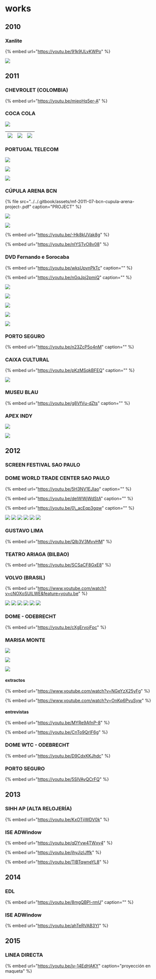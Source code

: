 # works

## 2010

### Xanlite

{% embed url="https://youtu.be/91k9ULvKWPo" %}

![](../../.gitbook/assets/mf-2010-06-fr-xanlite.jpg)

## 2011

### CHEVROLET \(COLOMBIA\)

{% embed url="https://youtu.be/mieoHq5er-A" %}



### COCA COLA

![](../../.gitbook/assets/mf-2011-xx-br-cocacola-chevrolet-hall-02.jpeg)

| ![](../../.gitbook/assets/mf-2011-xx-br-cocacola-chevrolet-hall-01.jpeg) | ![](../../.gitbook/assets/mf-2011-xx-br-cocacola-chevrolet-hall-04.jpeg) | ![](../../.gitbook/assets/mf-2011-xx-br-cocacola-chevrolet-hall-03.jpeg) |
| :--- | :--- | :--- |




### PORTUGAL TELECOM

![](../../.gitbook/assets/mf-2010-11-br-portugal-telecom-premio-literatura-02.jpg)

![](../../.gitbook/assets/mf-2010-11-br-portugal-telecom-premio-literatura-03.jpeg)

![](../../.gitbook/assets/mf-2010-11-br-portugal-telecom-premio-literatura-01.jpeg)

### CÚPULA ARENA BCN

{% file src="../../.gitbook/assets/mf-2011-07-bcn-cupula-arena-project-.pdf" caption="PROJECT" %}

![](../../.gitbook/assets/mf-2011-07-bcn-cupula-arena-1-.jpg)

![](../../.gitbook/assets/mf-2011-07-bcn-cupula-arena-5-.jpg)

{% embed url="https://youtu.be/-Hk8kUVak8g" %}

{% embed url="https://youtu.be/nIYSTvO8v08" %}

### DVD Fernando e Sorocaba

{% embed url="https://youtu.be/wksUpvnPkTc" caption="" %}

{% embed url="https://youtu.be/nGqJpj2pmiQ" caption="" %}

![](../../.gitbook/assets/mf-2011-10-br-dvd-fernando-e-sorocaba-01.jpeg)

![](../../.gitbook/assets/mf-2011-10-br-dvd-fernando-e-sorocaba-02.jpg)

![](../../.gitbook/assets/mf-2011-10-br-dvd-fernando-e-sorocaba-3-.jpg)

![](../../.gitbook/assets/mf-2011-10-br-dvd-fernando-e-sorocaba-4-.jpg)

![](../../.gitbook/assets/mf-2011-10-br-dvd-fernando-e-sorocaba-5-.jpg)

### PORTO SEGURO

{% embed url="https://youtu.be/n23ZcP5o4nM" caption="" %}

### CAIXA CULTURAL

{% embed url="https://youtu.be/pKzMSqkBFEQ" caption="" %}

![](../../.gitbook/assets/mf-2011-12-br-caixa-cultural-mapping-01.jpeg)

### MUSEU BLAU

{% embed url="https://youtu.be/g8VfVu-dZts" caption="" %}

### APEX INDY

![](../../.gitbook/assets/mf-2011-12-apex-findy-2-.jpg)

![](../../.gitbook/assets/mf-2011-12-apex-findy-1-.jpg)

## 2012

### SCREEN FESTIVAL SAO PAULO 



### DOME WORLD TRADE CENTER SAO PAULO

{% embed url="https://youtu.be/5H3NV1EJIao" caption="" %}

{% embed url="https://youtu.be/delWWjWdStA" caption="" %}

{% embed url="https://youtu.be/0\_acEqp3gqw" caption="" %}

![](../../.gitbook/assets/mf-2012-03-br-dome-world-trade-center-01.jpeg) ![](../../.gitbook/assets/mf-2012-03-br-dome-world-trade-center-02.jpeg) ![](../../.gitbook/assets/mf-2012-03-br-dome-world-trade-center-03.jpeg) ![](../../.gitbook/assets/mf-2012-03-br-dome-world-trade-center-04.jpeg) ![](../../.gitbook/assets/mf-2012-03-br-dome-world-trade-center-05.jpeg) ![](../../.gitbook/assets/mf-2012-03-br-dome-world-trade-center-06.jpeg)

### GUSTAVO LIMA

{% embed url="https://youtu.be/Qlb3V3MvvHM" %}

### TEATRO ARIAGA \(BILBAO\)

{% embed url="https://youtu.be/SCSaCF8GxE8" %}

### VOLVO \(BRASIL\)

{% embed url="https://www.youtube.com/watch?v=cNOXoSUILWE&feature=youtu.be" %}

![](../../.gitbook/assets/mf-2012-06-br-volvo-01.jpg) ![](../../.gitbook/assets/mf-2012-06-br-volvo-02.jpg) ![](../../.gitbook/assets/mf-2012-06-br-volvo-03.jpg) ![](../../.gitbook/assets/mf-2012-06-br-volvo-04.jpg) ![](../../.gitbook/assets/mf-2012-06-br-volvo-05.jpg) ![](../../.gitbook/assets/mf-2012-06-br-volvo-06.jpg)

### DOME - ODEBRECHT

{% embed url="https://youtu.be/cXgErvojFpc" %}

### MARISA MONTE

![](../../.gitbook/assets/mf-2012-10-marisa-monte-01.jpeg)

![](../../.gitbook/assets/mf-2012-10-marisa-monte-03.jpeg)

![](../../.gitbook/assets/mf-2012-10-marisa-monte-02.png)

#### extractos

{% embed url="https://www.youtube.com/watch?v=NGeYzX25yFg" %}

{% embed url="https://www.youtube.com/watch?v=OnKp6PvuSyw" %}

#### entrevistas

{% embed url="https://youtu.be/MYRe9AfnP-8" %}

{% embed url="https://youtu.be/CnTo9QrIF6g" %}

### DOME WTC - ODEBRECHT

{% embed url="https://youtu.be/D9CdxKKJhdc" %}

### PORTO SEGURO

{% embed url="https://youtu.be/5SlVAyQCrFQ" %}

## 2013

### SIHH AP \(ALTA RELOJERÍA\)

{% embed url="https://youtu.be/KxOTjiWDV0k" %}

### ISE ADWindow

{% embed url="https://youtu.be/qDYvw4TWxy4" %}

{% embed url="https://youtu.be/jhyJizIJffk" %}

{% embed url="https://youtu.be/TIBTqwneYL8" %}

## 2014

### EDL

{% embed url="https://youtu.be/8mgQBPl-rmU" caption="" %}

### ISE ADWindow

{% embed url="https://youtu.be/ahTeRVAB3YI" %}

## 2015

### LINEA DIRECTA

{% embed url="https://youtu.be/jv-14EdHAKY" caption="proyección en maqueta" %}



